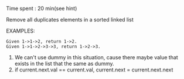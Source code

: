 Time spent : 20 min(see hint)

Remove all duplicates elements in a sorted linked list

EXAMPLES:

```
Given 1->1->2, return 1->2.
Given 1->1->2->3->3, return 1->2->3.
```



1. We can't use dummy in this situation, cause there maybe value that exists in the list that the same as dummy.
2. if current.next.val == current.val, current.next = current.next.next